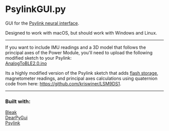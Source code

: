 # PsylinkGUI.py

GUI for the [Psylink neural interface](https://psylink.me).

Designed to work with macOS, but should work with Windows and Linux.

---

If you want to include IMU readings and a 3D model that follows the principal axes of the Power Module, you'll need to upload the following modified sketch to your Psylink: \
[AnalogToBLE2.0.ino](./AnalogToBLE2.0/AnalogToBLE2.0.ino)

Its a highly modified version of the Psylink sketch that adds [flash storage](https://github.com/petewarden/arduino_nano_ble_write_flash), magnetometer readings, and principal axes calculations using quaternion code from here: https://github.com/kriswiner/LSM9DS1.

---

### Built with:
[Bleak](https://github.com/hbldh/bleak) \
[DearPyGui](https://github.com/hoffstadt/DearPyGui) \
[Psylink](https://codeberg.org/psylink/psylink) 
